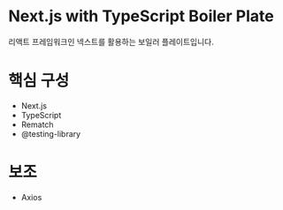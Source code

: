 # Next.js with TypeScript Boiler Plate
리액트 프레임워크인 넥스트를 활용하는 보일러 플레이트입니다.

# 핵심 구성
- Next.js
- TypeScript
- Rematch
- @testing-library

# 보조
- Axios
